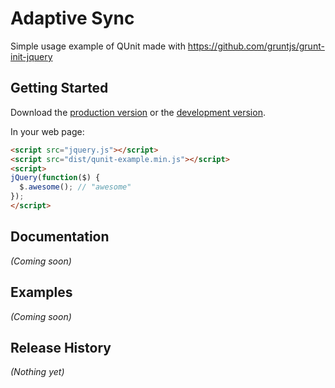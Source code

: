 # Adaptive Sync

Simple usage example of QUnit made with https://github.com/gruntjs/grunt-init-jquery

## Getting Started
Download the [production version][min] or the [development version][max].

[min]: https://raw.github.com/leobalter/qunit-example/master/dist/qunit-example.min.js
[max]: https://raw.github.com/leobalter/qunit-example/master/dist/qunit-example.js

In your web page:

```html
<script src="jquery.js"></script>
<script src="dist/qunit-example.min.js"></script>
<script>
jQuery(function($) {
  $.awesome(); // "awesome"
});
</script>
```

## Documentation
_(Coming soon)_

## Examples
_(Coming soon)_

## Release History
_(Nothing yet)_

